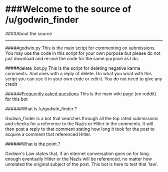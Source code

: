 ###Welcome to the source of /u/godwin_finder
====

####About the source
***

#####godwin.py 
This is the main script for commenting on submissions. You may use the code in this script for your own purpose but please do not just download and re-use the code for the same purpose as I do. 

#####delete_bot.py
This is the script for deleting negative karma comments. And ones with a reply of delete. Do what you wnat with this script you can use it in your own code or edit it. You do not need to give any credit







######[Frequently asked questions](http://www.reddit.com/r/godwinbot/wiki/index)
This is the main wiki page (on reddit) for this bot




######What is /u/godwin_finder ?

Godwin_finder is a bot that searches through all the top rated submissions and checks for a reference to the Nazis or Hitler in the comments. It will then post a reply to that comment stating how long it took for the post to acquire a comment that referenced Hitler.

######What is the point ?

Godwin's Law states that, if an internet conversation goes on for long enough eventually Hitler or the Nazis will be referenced, no matter how unrelated the original subject of the post. This bot is here to test that 'law'.
